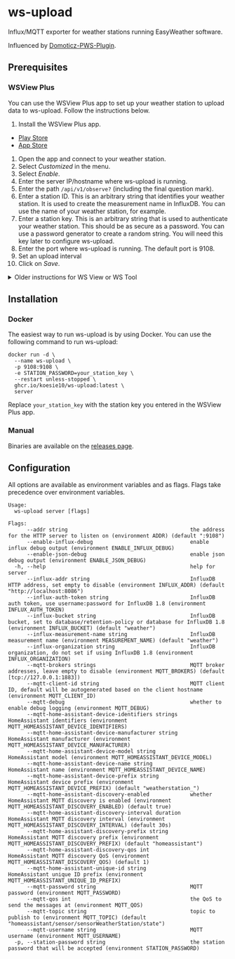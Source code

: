 # ws-upload

Influx/MQTT exporter for weather stations running EasyWeather software.

Influenced by [Domoticz-PWS-Plugin](https://github.com/Xorfor/Domoticz-PWS-Plugin).

## Prerequisites

### WSView Plus
You can use the WSView Plus app to set up your  weather station to upload data to ws-upload. Follow the instructions
below.

1. Install the WSView Plus app.
  - [Play Store](https://play.google.com/store/apps/details?id=com.ost.wsautool)
  - [App Store](https://apps.apple.com/app/wsview-plus/id1581353359)
1. Open the app and connect to your weather station.
2. Select *Customized* in the menu.
3. Select *Enable*.
4. Enter the server IP/hostname where ws-upload is running.
5. Enter the path `/api/v1/observe?` (including the final question mark).
6. Enter a station ID. This is an arbitrary string that identifies your weather station. It is used to create the
   measurement name in InfluxDB. You can use the name of your weather station, for example.
7. Enter a station key. This is an arbitrary string that is used to authenticate your weather station. This should be
   as secure as a password. You can use a password generator to create a random string. You will need this key later to
   configure ws-upload.
8. Enter the port where ws-upload is running. The default port is 9108.
9. Set an upload interval
10. Click on *Save*.

<details>
<summary>Older instructions for WS View or WS Tool</summary>

See [this section on the Domoticz-PWS-Plugin page](https://github.com/Xorfor/Domoticz-PWS-Plugin#prerequisites).

</details>

## Installation

### Docker

The easiest way to run ws-upload is by using Docker. You can use the following command to run ws-upload:

```shell
docker run -d \
  --name ws-upload \
  -p 9108:9108 \
  -e STATION_PASSWORD=your_station_key \
  --restart unless-stopped \
  ghcr.io/koesie10/ws-upload:latest \
  server
```

Replace `your_station_key` with the station key you entered in the WSView Plus app.

### Manual

Binaries are available on the [releases page](https://github.com/koesie10/ws-upload/releases).

## Configuration

All options are available as environment variables and as flags. Flags take precedence over environment variables.

```
Usage:
  ws-upload server [flags]

Flags:
      --addr string                                       the address for the HTTP server to listen on (environment ADDR) (default ":9108")
      --enable-influx-debug                               enable influx debug output (environment ENABLE_INFLUX_DEBUG)
      --enable-json-debug                                 enable json debug output (environment ENABLE_JSON_DEBUG)
  -h, --help                                              help for server
      --influx-addr string                                InfluxDB HTTP address, set empty to disable (environment INFLUX_ADDR) (default "http://localhost:8086")
      --influx-auth-token string                          InfluxDB auth token, use username:password for InfluxDB 1.8 (environment INFLUX_AUTH_TOKEN)
      --influx-bucket string                              InfluxDB bucket, set to database/retention-policy or database for InfluxDB 1.8 (environment INFLUX_BUCKET) (default "weather")
      --influx-measurement-name string                    InfluxDB measurement name (environment MEASUREMENT_NAME) (default "weather")
      --influx-organization string                        InfluxDB organization, do not set if using InfluxDB 1.8 (environment INFLUX_ORGANIZATION)
      --mqtt-brokers strings                              MQTT broker addresses, leave empty to disable (environment MQTT_BROKERS) (default [tcp://127.0.0.1:1883])
      --mqtt-client-id string                             MQTT client ID, default will be autogenerated based on the client hostname (environment MQTT_CLIENT_ID)
      --mqtt-debug                                        whether to enable debug logging (environment MQTT_DEBUG)
      --mqtt-home-assistant-device-identifiers strings    HomeAssistant identifiers (environment MQTT_HOMEASSISTANT_DEVICE_IDENTIFIERS)
      --mqtt-home-assistant-device-manufacturer string    HomeAssistant manufacturer (environment MQTT_HOMEASSISTANT_DEVICE_MANUFACTURER)
      --mqtt-home-assistant-device-model string           HomeAssistant model (environment MQTT_HOMEASSISTANT_DEVICE_MODEL)
      --mqtt-home-assistant-device-name string            HomeAssistant name (environment MQTT_HOMEASSISTANT_DEVICE_NAME)
      --mqtt-home-assistant-device-prefix string          HomeAssistant device prefix (environment MQTT_HOMEASSISTANT_DEVICE_PREFIX) (default "weatherstation_")
      --mqtt-home-assistant-discovery-enabled             whether HomeAssistant MQTT discovery is enabled (environment MQTT_HOMEASSISTANT_DISCOVERY_ENABLED) (default true)
      --mqtt-home-assistant-discovery-interval duration   HomeAssistant MQTT discovery interval (environment MQTT_HOMEASSISTANT_DISCOVERY_INTERVAL) (default 30s)
      --mqtt-home-assistant-discovery-prefix string       HomeAssistant MQTT discovery prefix (environment MQTT_HOMEASSISTANT_DISCOVERY_PREFIX) (default "homeassistant")
      --mqtt-home-assistant-discovery-qos int             HomeAssistant MQTT discovery QoS (environment MQTT_HOMEASSISTANT_DISCOVERY_QOS) (default 1)
      --mqtt-home-assistant-unique-id string              HomeAssistant unique ID prefix (environment MQTT_HOMEASSISTANT_UNIQUE_ID_PREFIX)
      --mqtt-password string                              MQTT password (environment MQTT_PASSWORD)
      --mqtt-qos int                                      the QoS to send the messages at (environment MQTT_QOS)
      --mqtt-topic string                                 topic to publish to (environment MQTT_TOPIC) (default "homeassistant/sensor/sensorWeatherStation/state")
      --mqtt-username string                              MQTT username (environment MQTT_USERNAME)
  -p, --station-password string                           the station password that will be accepted (environment STATION_PASSWORD)
```
